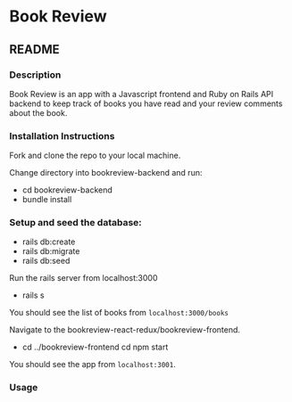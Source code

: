 # Book Review
## README
### Description
Book Review is an app with a Javascript frontend and Ruby on Rails API backend to keep track of books you have read and your review comments about the book. 

### Installation Instructions
Fork and clone the repo to your local machine.

Change directory into bookreview-backend and run:
* cd bookreview-backend
* bundle install

### Setup and seed the database:
* rails db:create
* rails db:migrate
* rails db:seed

Run the rails server from localhost:3000
* rails s

You should see the list of books from `localhost:3000/books`

Navigate to the bookreview-react-redux/bookreview-frontend.
* cd ../bookreview-frontend
cd npm start

You should see the app from `localhost:3001`.
 
### Usage

 
